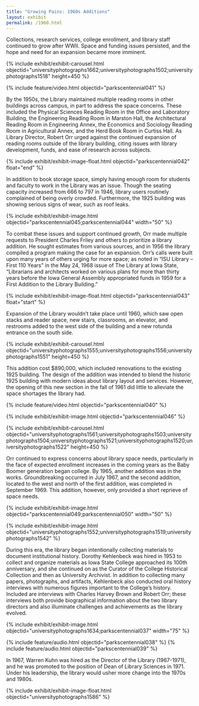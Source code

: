 ```yaml
---
title: "Growing Pains: 1960s Additions"
layout: exhibit
permalink: /1960.html
---
```


Collections, research services, college enrollment, and library staff continued to grow after WWII. Space and funding issues persisted, and the hope and need for an expansion became more imminent. 

{% include exhibit/exhibit-carousel.html objectid="universityphotographs1662;universityphotographs1502;universityphotographs1518" height=450 %}

{% include feature/video.html objectid="parkscentennial041" %}

By the 1950s, the Library maintained multiple reading rooms in other buildings across campus, in part to address the space concerns. These included the Physical Sciences Reading Room in the Office and Laboratory Building, the Engineering Reading Room in Marston Hall, the Architectural Reading Room in Engineering Annex, the Economics and Sociology Reading Room in Agricultural Annex, and the Herd Book Room in Curtiss Hall. As Library Director, Robert Orr urged against the continued expansion of reading rooms outside of the library building, citing issues with library development, funds, and ease of research across subjects.

{% include exhibit/exhibit-image-float.html objectid="parkscentennial042" float="end" %}

In addition to book storage space, simply having enough room for students and faculty to work in the Library was an issue. Though the seating capacity increased from 666 to 797 in 1946, library users routinely complained of being overly crowded. Furthermore, the 1925 building was showing serious signs of wear, such as roof leaks.

{% include exhibit/exhibit-image.html objectid="parkscentennial045;parkscentennial044" width="50" %}

To combat these issues and support continued growth, Orr made multiple requests to President Charles Friley and others to prioritize a library addition. He sought estimates from various sources, and in 1956 the library compiled a program making the case for an expansion. Orr’s calls were built upon many years of others urging for more space; as noted in “ISU Library – First 110 Years” in the May 24, 1968 issue of The Library at Iowa State, “Librarians and architects worked on various plans for more than thirty years before the Iowa General Assembly appropriated funds in 1959 for a First Addition to the Library Building.”

{% include exhibit/exhibit-image-float.html objectid="parkscentennial043" float="start" %}

Expansion of the Library wouldn’t take place until 1960, which saw open stacks and reader space, new stairs, classrooms, an elevator, and restrooms added to the west side of the building and a new rotunda entrance on the south side.

{% include exhibit/exhibit-carousel.html objectid="universityphotographs1555;universityphotographs1556;universityphotographs1551" height=450 %}

This addition cost $890,000, which included renovations to the existing 1925 building. The design of the addition was intended to blend the historic 1925 building with modern ideas about library layout and services. However, the opening of this new section in the fall of 1961 did little to alleviate the space shortages the library had.

{% include feature/video.html objectid="parkscentennial040" %}

{% include exhibit/exhibit-image.html objectid="parkscentennial046" %}

{% include exhibit/exhibit-carousel.html objectid="universityphotographs1561;universityphotographs1503;universityphotographs1504;universityphotographs1521;universityphotographs1520;universityphotographs1522" height=450 %}

Orr continued to express concerns about library space needs, particularly in the face of expected enrollment increases in the coming years as the Baby Boomer generation began college. By 1965, another addition was in the works. Groundbreaking occurred in July 1967, and the second addition, located to the west and north of the first addition, was completed in September 1969. This addition, however, only provided a short reprieve of space needs.

{% include exhibit/exhibit-image.html objectid="parkscentennial049;parkscentennial050" width="50" %}

{% include exhibit/exhibit-image.html objectid="universityphotographs1552;universityphotographs1519;universityphotographs1542" %}

During this era, the library began intentionally collecting materials to document institutional history. Dorothy Kehlenbeck was hired in 1953 to collect and organize materials as Iowa State College approached its 100th anniversary, and she continued on as the Curator of the College Historical Collection and then as University Archivist. In addition to collecting many papers, photographs, and artifacts, Kehlenbeck also conducted oral history interviews with numerous figures important to the College’s history. Included are interviews with Charles Harvey Brown and Robert Orr; these interviews both provide biographical information about the two library directors and also illuminate challenges and achievements as the library evolved.

{% include exhibit/exhibit-image.html objectid="universityphotographs1634;parkscentennial037" width="75" %}

{% include feature/audio.html objectid="parkscentennial038" %}
{% include feature/audio.html objectid="parkscentennial039" %}

In 1967, Warren Kuhn was hired as the Director of the Library (1967-1971), and he was promoted to the position of Dean of Library Sciences in 1971. Under his leadership, the library would usher more change into the 1970s and 1980s.

{% include exhibit/exhibit-image-float.html objectid="universityphotographs1586" %}